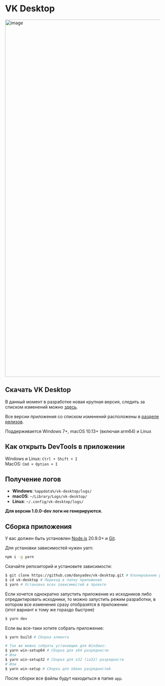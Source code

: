 # VK Desktop

<img width="1162" alt="image" src="https://user-images.githubusercontent.com/35631027/155030916-775ce8f8-27bd-41dd-991b-154769116e66.png">

## Скачать VK Desktop

В данный момент в разработке новая крупная версия, следить за списком изменений можно
[здесь](https://github.com/danyadev/vk-desktop/blob/master/CHANGELOG.md).

Все версии приложения со списком изменений расположены в
[разделе релизов](https://github.com/danyadev/vk-desktop/releases).

Поддерживается Windows 7+, macOS 10.13+ (включая arm64) и Linux

## Как открыть DevTools в приложении

Windows и Linux: `Ctrl + Shift + I`  
MacOS: `Cmd + Option + I`

## Получение логов

* **Windows**: `%appdata%/vk-desktop/logs/`
* **macOS**: `~/Library/Logs/vk-desktop/`
* **Linux**: `~/.config/vk-desktop/logs/`

__Для версии 1.0.0-dev логи не генерируются.__

## Сборка приложения

У вас должен быть установлен [Node.js](http://nodejs.org) 20.9.0+ и [Git](https://git-scm.com/downloads).

Для установки зависимостей нужен yarn:
```bash
npm i -g yarn
```

Скачайте репозиторий и установите зависимости:
```bash
$ git clone https://github.com/danyadev/vk-desktop.git # Клонирование репозитория
$ cd vk-desktop # Переход в папку приложения
$ yarn # Установка всех зависимостей в проекте
```

Если хочется однократно запустить приложение из исходников либо отредактировать исходники,
то можно запустить режим разработки, в котором все изменения сразу отобразятся в приложении:  
(этот вариант к тому же гораздо быстрее)
```bash
$ yarn dev
```

Если вы все-таки хотите собрать приложение:
```bash
$ yarn build # Сборка клиента

# Так же можно собрать установщик для Windows:
$ yarn win-setup64 # Сборка для x64 разрядности
# Или
$ yarn win-setup32 # Сборка для x32 (ia32) разрядности
# Или
$ yarn win-setup # Сборка для обеих разрядностей
```

После сборки все файлы будут находиться в папке `app`.
